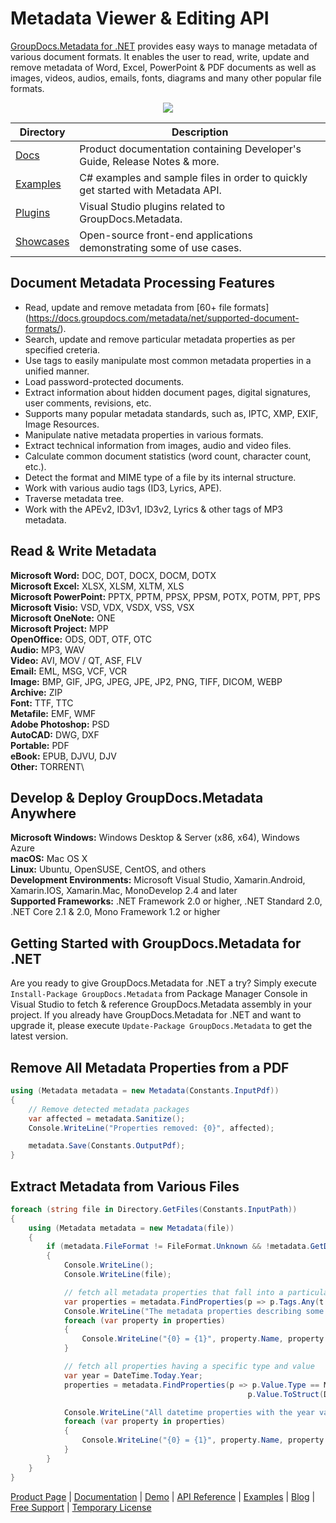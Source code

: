 # Metadata Viewer & Editing API

[GroupDocs.Metadata for .NET](https://products.groupdocs.com/metadata/net) provides easy ways to manage metadata of various document formats. It enables the user to read, write, update and remove metadata of Word, Excel,  PowerPoint & PDF documents as well as images, videos, audios, emails, fonts, diagrams and many other popular file formats.

<p align="center">

  <a title="Download complete GroupDocs.Metadata for .NET source code" href="https://github.com/groupdocs-metadata/GroupDocs.Metadata-for-.NET/archive/master.zip">
	<img src="https://raw.github.com/AsposeExamples/java-examples-dashboard/master/images/downloadZip-Button-Large.png" />
  </a>
</p>

Directory | Description
--------- | -----------
[Docs](https://docs.groupdocs.com/metadata/net/)  | Product documentation containing Developer's Guide, Release Notes & more.
[Examples](https://github.com/groupdocs-metadata/GroupDocs.Metadata-for-.NET/tree/master/Examples)  | C# examples and sample files in order to quickly get started with Metadata API.
[Plugins](https://github.com/groupdocs-metadata/GroupDocs.Metadata-for-.NET/tree/master/Plugins) | Visual Studio plugins related to GroupDocs.Metadata.
[Showcases](https://github.com/groupdocs-metadata/GroupDocs.Metadata-for-.NET/tree/master/Showcases) | Open-source front-end applications demonstrating some of use cases.

## Document Metadata Processing Features

- Read, update and remove metadata from [60+ file formats] (https://docs.groupdocs.com/metadata/net/supported-document-formats/).
- Search, update and remove particular metadata properties as per specified creteria.
- Use tags to easily manipulate most common metadata properties in a unified manner.
- Load password-protected documents.
- Extract information about hidden document pages, digital signatures, user comments, revisions, etc.
- Supports many popular metadata standards, such as, IPTC, XMP, EXIF, Image Resources.
- Manipulate native metadata properties in various formats.
- Extract technical information from images, audio and video files.
- Calculate common document statistics (word count, character count, etc.).
- Detect the format and MIME type of a file by its internal structure.
- Work with various audio tags (ID3, Lyrics, APE).
- Traverse metadata tree.
- Work with the APEv2, ID3v1, ID3v2, Lyrics & other tags of MP3 metadata.

## Read & Write Metadata

**Microsoft Word:** DOC, DOT, DOCX, DOCM, DOTX\
**Microsoft Excel:** XLSX, XLSM, XLTM, XLS\
**Microsoft PowerPoint:** PPTX, PPTM, PPSX, PPSM, POTX, POTM, PPT, PPS\
**Microsoft Visio:** VSD, VDX, VSDX, VSS, VSX\
**Microsoft OneNote:** ONE\
**Microsoft Project:** MPP\
**OpenOffice:** ODS, ODT, OTF, OTC\
**Audio:** MP3, WAV\
**Video:** AVI, MOV / QT, ASF, FLV\
**Email:** EML, MSG, VCF, VCR\
**Image:** BMP, GIF, JPG, JPEG, JPE, JP2, PNG, TIFF, DICOM, WEBP\
**Archive:** ZIP\
**Font:** TTF, TTC\
**Metafile:** EMF, WMF\
**Adobe Photoshop:** PSD\
**AutoCAD:** DWG, DXF\
**Portable:** PDF\
**eBook:** EPUB, DJVU, DJV\
**Other:** TORRENT\

## Develop & Deploy GroupDocs.Metadata Anywhere

**Microsoft Windows:** Windows Desktop & Server (x86, x64), Windows Azure\
**macOS:** Mac OS X\
**Linux:** Ubuntu, OpenSUSE, CentOS, and others\
**Development Environments:** Microsoft Visual Studio, Xamarin.Android, Xamarin.IOS, Xamarin.Mac, MonoDevelop 2.4 and later\
**Supported Frameworks:** .NET Framework 2.0 or higher, .NET Standard 2.0, .NET Core 2.1 & 2.0, Mono Framework 1.2 or higher

## Getting Started with GroupDocs.Metadata for .NET

Are you ready to give GroupDocs.Metadata for .NET a try? Simply execute `Install-Package GroupDocs.Metadata` from Package Manager Console in Visual Studio to fetch & reference GroupDocs.Metadata assembly in your project. If you already have GroupDocs.Metadata for .NET and want to upgrade it, please execute `Update-Package GroupDocs.Metadata` to get the latest version.

## Remove All Metadata Properties from a PDF

```csharp
using (Metadata metadata = new Metadata(Constants.InputPdf))
{
    // Remove detected metadata packages
    var affected = metadata.Sanitize();
    Console.WriteLine("Properties removed: {0}", affected);

    metadata.Save(Constants.OutputPdf);
}
```

## Extract Metadata from Various Files

```csharp
foreach (string file in Directory.GetFiles(Constants.InputPath))
{
    using (Metadata metadata = new Metadata(file))
    {
        if (metadata.FileFormat != FileFormat.Unknown && !metadata.GetDocumentInfo().IsEncrypted)
        {
            Console.WriteLine();
            Console.WriteLine(file);

            // fetch all metadata properties that fall into a particular category
            var properties = metadata.FindProperties(p => p.Tags.Any(t => t.Category == Tags.Content));
            Console.WriteLine("The metadata properties describing some characteristics of the file content: title, keywords, language, etc.");
            foreach (var property in properties)
            {
                Console.WriteLine("{0} = {1}", property.Name, property.Value);
            }

            // fetch all properties having a specific type and value
            var year = DateTime.Today.Year;
            properties = metadata.FindProperties(p => p.Value.Type == MetadataPropertyType.DateTime &&
                                                     p.Value.ToStruct(DateTime.MinValue).Year == year);

            Console.WriteLine("All datetime properties with the year value equal to the current year");
            foreach (var property in properties)
            {
                Console.WriteLine("{0} = {1}", property.Name, property.Value);
            }
        }
    }
}
```

[Product Page](https://products.groupdocs.com/metadata/net) | [Documentation](https://docs.groupdocs.com/metadata/net/) | [Demo](https://products.groupdocs.app/metadata/family) | [API Reference](https://apireference.groupdocs.com/net/metadata) | [Examples](https://github.com/groupdocs-metadata/GroupDocs.Metadata-for-.NET) | [Blog](https://blog.groupdocs.com/category/metadata/) | [Free Support](https://forum.groupdocs.com/c/metadata) | [Temporary License](https://purchase.groupdocs.com/temporary-license)
